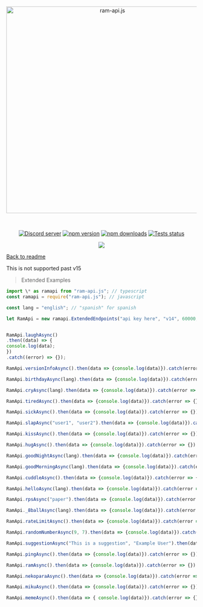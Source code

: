 <div align="center">
  <br />
  <p>
    <a href="https://api.rambot.xyz"><img src="https://gamearoo.top/ram/ramapijs.png" width="546" alt="ram-api.js" /></a>
  </p>
  <br />
  <p>
    <a href="https://discord.gg/q3ycRjBG9q"><img src="https://img.shields.io/discord/1068088656377692170?color=5865F2&logo=discord&logoColor=white" alt="Discord server" /></a>
    <a href="https://www.npmjs.com/package/ram-api.js"><img src="https://img.shields.io/npm/v/ram-api.js.svg" alt="npm version" /></a>
    <a href="https://www.npmjs.com/package/ram-api.js"><img src="https://img.shields.io/npm/dt/ram-api.js.svg?maxAge=3600" alt="npm downloads" /></a>
    <a href="https://github.com/Gamearoos-development/ram-api.js/actions"><img src="https://github.com/Gamearoos-development/ram-api.js/actions/workflows/text.yml/badge.svg" alt="Tests status" /></a>
    
  </p>
  <a href="https://nodei.co/npm/ram-api.js/"><img src="https://nodei.co/npm/ram-api.js.png?downloads=true&downloadRank=true&stars=true"></a>
</div>

[Back to readme](../README.md)

This is not supported past v15

> Extended Examples

```javascript
import \* as ramapi from "ram-api.js"; // typescript
const ramapi = require("ram-api.js"); // javascript

const lang = "english"; // "spanish" for spanish

let RamApi = new ramapi.ExtendedEndpoints("api key here", "v14", 60000, 1);


RamApi.laughAsync()
.then((data) => {
console.log(data);
})
.catch((error) => {});

RamApi.versionInfoAsync().then(data => {console.log(data)}).catch(error => {})

RamApi.birthdayAsync(lang).then(data => {console.log(data)}).catch(error => {})

RamApi.cryAsync(lang).then(data => {console.log(data)}).catch(error => {})

RamApi.tiredAsync().then(data => {console.log(data)}).catch(error => {})

RamApi.sickAsync().then(data => {console.log(data)}).catch(error => {})

RamApi.slapAsync("user1", "user2").then(data => {console.log(data)}).catch(error => {})

RamApi.kissAsync().then(data => {console.log(data)}).catch(error => {})

RamApi.hugAsync().then(data => {console.log(data)}).catch(error => {})

RamApi.goodNightAsync(lang).then(data => {console.log(data)}).catch(error => {})

RamApi.goodMorningAsync(lang).then(data => {console.log(data)}).catch(error => {})

RamApi.cuddleAsync().then(data => {console.log(data)}).catch(error => {})

RamApi.helloAsync(lang).then(data => {console.log(data)}).catch(error => {})

RamApi.rpsAsync("paper").then(data => {console.log(data)}).catch(error => {})

RamApi._8ballAsync(lang).then(data => {console.log(data)}).catch(error => {})

RamApi.rateLimitAsync().then(data => {console.log(data)}).catch(error => {})

RamApi.randomNumberAsync(9, 7).then(data => {console.log(data)}).catch(error => {})

RamApi.suggestionAsync("This is a suggestion", "Example User").then(data => {console.log(data)}).catch(error => {})

RamApi.pingAsync().then(data => {console.log(data)}).catch(error => {})

RamApi.ramAsync().then(data => {console.log(data)}).catch(error => {})

RamApi.nekoparaAsync().then(data => {console.log(data)}).catch(error => {})

RamApi.mikuAsync().then(data => {console.log(data)}).catch(error => {})

RamApi.memeAsync().then(data => { console.log(data)}).catch(error => {})
```
